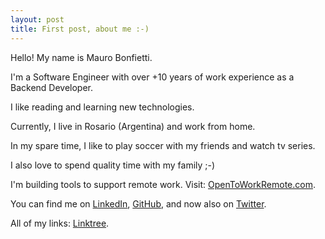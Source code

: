 ```yaml
---
layout: post
title: First post, about me :-)
---
```


Hello! My name is Mauro Bonfietti.

I'm a Software Engineer with over +10 years of work experience as a Backend Developer.

I like reading and learning new technologies.

Currently, I live in Rosario (Argentina) and work from home.

In my spare time, I like to play soccer with my friends and watch tv series.

I also love to spend quality time with my family ;-)

I'm building tools to support remote work. Visit: [OpenToWorkRemote.com](https://opentoworkremote.com).

You can find me on [LinkedIn](https://www.linkedin.com/in/mauro-bonfietti/), [GitHub](https://github.com/maurobonfietti/), and now also on [Twitter](https://twitter.com/MauroBonfietti).

All of my links: [Linktree](https://linktr.ee/maurobonfietti).
